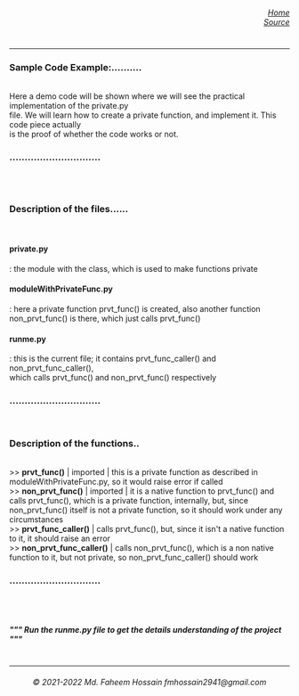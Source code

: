 <h6>
  <dl align="right">
    <dt><a href="https://github.com/Faheem41/Private-Function-in-Python" rel="noreferrer">Home</a></dt>
    <dt><a href="https://github.com/Faheem41/Private-Function-in-Python/blob/main/src/privatefunc.py" rel="noreferrer">Source</a></dt>
  </dl>
</h6>

#
----------------
<h3>Sample Code Example:..........</h3></br>
Here a demo code will be shown where we will see the practical implementation of the private.py</br>
file. We will learn how to create a private function, and implement it. This code piece actually</br>
is the proof of whether the code works or not.</br>
<h3>..............................</h3></br></br>


<h3>Description of the files......</h3></br>
<h4>private.py</h4>              : the module with the class, which is used to make functions private</br>
<h4>moduleWithPrivateFunc.py</h4>: here a private function prvt_func() is created, also another function</br>
                            <t>non_prvt_func() is there, which just calls prvt_func()</br>
<h4>runme.py</h4>                : this is the current file; it contains prvt_func_caller() and non_prvt_func_caller(),</br>
                            which calls prvt_func() and non_prvt_func() respectively</br>
<h3>..............................</h3></br>


<h3>Description of the functions..</h3></br>
>> <strong>prvt_func()</strong> | imported     | this is a private function as described in moduleWithPrivateFunc.py,
                                so it would raise error if called</br>
>> <strong>non_prvt_func()</strong> | imported | it is a native function to prvt_func() and calls prvt_func(), which is
                                a private function, internally, but, since non_prvt_func() itself is not
                                a private function, so it should work under any circumstances</br>
>> <strong>prvt_func_caller()</strong>         | calls prvt_func(), but, since it isn't a native function to it, it should raise an error</br>
>> <strong>non_prvt_func_caller()</strong>     | calls non_prvt_func(), which is a non native function to it, but not private, so
                                non_prvt_func_caller() should work</br>
<h3>..............................</h3></br></br>


<h5>"""  Run the runme.py file to get the details understanding of the project  """</h5>

#
----------------
<h6 align="center">© 2021-2022 Md. Faheem Hossain fmhossain2941@gmail.com</h6>
